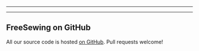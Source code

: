 - - -
- - -

## FreeSewing on GitHub

All our source code is hosted [on GitHub](https://github.com/freesewing/). Pull requests welcome!

